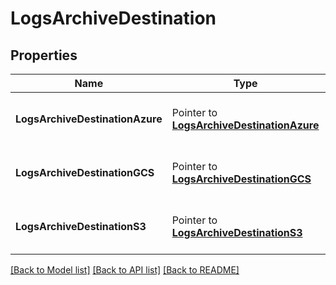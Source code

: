 # LogsArchiveDestination

## Properties

Name | Type | Description | Notes
---- | ---- | ----------- | ------
**LogsArchiveDestinationAzure** | Pointer to [**LogsArchiveDestinationAzure**](LogsArchiveDestinationAzure.md) | A pointer to the appropriate element. |
**LogsArchiveDestinationGCS** | Pointer to [**LogsArchiveDestinationGCS**](LogsArchiveDestinationGCS.md) | A pointer to the appropriate element. |
**LogsArchiveDestinationS3** | Pointer to [**LogsArchiveDestinationS3**](LogsArchiveDestinationS3.md) | A pointer to the appropriate element. |


[[Back to Model list]](../README.md#documentation-for-models) [[Back to API list]](../README.md#documentation-for-api-endpoints) [[Back to README]](../README.md)


